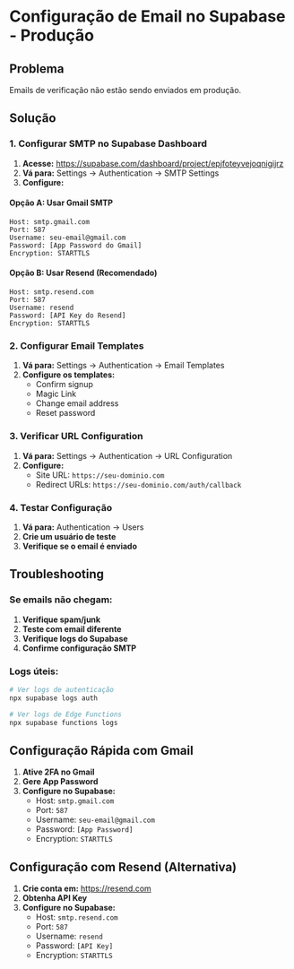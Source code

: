 # Configuração de Email no Supabase - Produção

## Problema
Emails de verificação não estão sendo enviados em produção.

## Solução

### 1. Configurar SMTP no Supabase Dashboard

1. **Acesse:** https://supabase.com/dashboard/project/epjfoteyvejoqnigijrz
2. **Vá para:** Settings → Authentication → SMTP Settings
3. **Configure:**

#### Opção A: Usar Gmail SMTP
```
Host: smtp.gmail.com
Port: 587
Username: seu-email@gmail.com
Password: [App Password do Gmail]
Encryption: STARTTLS
```

#### Opção B: Usar Resend (Recomendado)
```
Host: smtp.resend.com
Port: 587
Username: resend
Password: [API Key do Resend]
Encryption: STARTTLS
```

### 2. Configurar Email Templates

1. **Vá para:** Settings → Authentication → Email Templates
2. **Configure os templates:**
   - Confirm signup
   - Magic Link
   - Change email address
   - Reset password

### 3. Verificar URL Configuration

1. **Vá para:** Settings → Authentication → URL Configuration
2. **Configure:**
   - Site URL: `https://seu-dominio.com`
   - Redirect URLs: `https://seu-dominio.com/auth/callback`

### 4. Testar Configuração

1. **Vá para:** Authentication → Users
2. **Crie um usuário de teste**
3. **Verifique se o email é enviado**

## Troubleshooting

### Se emails não chegam:
1. **Verifique spam/junk**
2. **Teste com email diferente**
3. **Verifique logs do Supabase**
4. **Confirme configuração SMTP**

### Logs úteis:
```bash
# Ver logs de autenticação
npx supabase logs auth

# Ver logs de Edge Functions
npx supabase functions logs
```

## Configuração Rápida com Gmail

1. **Ative 2FA no Gmail**
2. **Gere App Password**
3. **Configure no Supabase:**
   - Host: `smtp.gmail.com`
   - Port: `587`
   - Username: `seu-email@gmail.com`
   - Password: `[App Password]`
   - Encryption: `STARTTLS`

## Configuração com Resend (Alternativa)

1. **Crie conta em:** https://resend.com
2. **Obtenha API Key**
3. **Configure no Supabase:**
   - Host: `smtp.resend.com`
   - Port: `587`
   - Username: `resend`
   - Password: `[API Key]`
   - Encryption: `STARTTLS` 